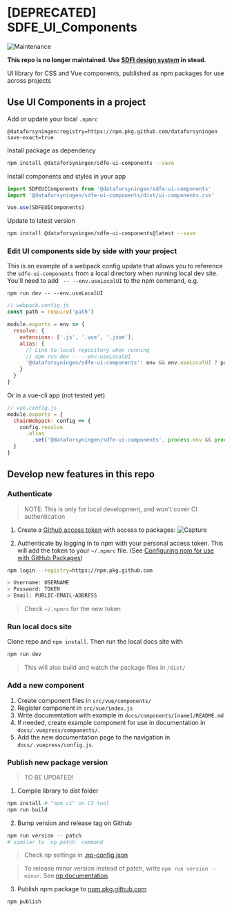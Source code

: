 # [DEPRECATED] SDFE_UI_Components

![Maintenance](https://img.shields.io/maintenance/No/2023?color=red)

**This repo is no longer maintained. Use [SDFI design system](https://github.com/sdFIdk/design-system-css/) in stead.**

UI library for CSS and Vue components, published as npm packages for use across projects

## Use UI Components in a project

Add or update your local `.npmrc`

```properties
@dataforsyningen:registry=https://npm.pkg.github.com/dataforsyningen
save-exact=true
```

Install package as dependency
```zsh
npm install @dataforsyningen/sdfe-ui-components --save
```

Install components and styles in your app
```js
import SDFEUIComponents from '@dataforsyningen/sdfe-ui-components'
import '@dataforsyningen/sdfe-ui-components/dist/ui-components.css'

Vue.use(SDFEUIComponents)
```

Update to latest version
```zsh
npm install @dataforsyningen/sdfe-ui-components@latest --save
```

### Edit UI components side by side with your project

This is an example of a webpack config update that allows you to reference the `sdfe-ui-components` from a local directory when running local dev site. You'll need to add ` -- --env.useLocalUI` to the npm command, e.g.

```
npm run dev -- --env.useLocalUI
```

```js
// webpack.config.js
const path = require('path')

module.exports = env => {
  resolve: {
    extensions: ['.js', '.vue', '.json'],
    alias: {
      // Link to local repository when running
      // npm run dev -- --env.useLocalUI
      '@dataforsyningen/sdfe-ui-components': env && env.useLocalUI ? path.join(__dirname, '../SDFE_UI_Components') : '@dataforsyningen/sdfe-ui-components'
    }
  }
}
```
Or in a vue-cli app (not tested yet)
```js
// vue.config.js
module.exports = {
  chainWebpack: config => {
    config.resolve
      .alias
        .set('@dataforsyningen/sdfe-ui-components', process.env && process.env.useLocalUI ? path.join(__dirname, '../SDFE_UI_Components') : '@dataforsyningen/sdfe-ui-components')
  }
}
```

## Develop new features in this repo

### Authenticate
> NOTE: This is only for local development, and won't cover CI authentication

1. Create a [Github access token](https://docs.github.com/en/github/authenticating-to-github/creating-a-personal-access-token) with access to packages: 
![Capture](https://user-images.githubusercontent.com/391833/89022056-b444a300-d321-11ea-89c2-7c114f9b07bb.PNG)

2. Authenticate by logging in to npm with your personal access token. This will add the token to your `~/.npmrc` file. (See [Configuring npm for use with GitHub Packages](https://docs.github.com/en/packages/using-github-packages-with-your-projects-ecosystem/configuring-npm-for-use-with-github-packages))

```zsh
npm login --registry=https://npm.pkg.github.com

> Username: USERNAME
> Password: TOKEN
> Email: PUBLIC-EMAIL-ADDRESS
```

> Check `~/.npmrc` for the new token

### Run local docs site

Clone repo and `npm install`. Then run the local docs site with 

```bash
npm run dev
```
> This will also build and watch the package files in `/dist/`

### Add a new component

1. Create component files in `src/vue/components/`
2. Register component in `src/vue/index.js`
3. Write documentation with example in `docs/components/[name]/README.md`
4. If needed, create example component for use in documentation in `docs/.vuepress/components/`.
5. Add the new documentation page to the navigation in `docs/.vuepress/config.js`.

### Publish new package version
> TO BE UPDATED!

1. Compile library to dist folder
```zsh
npm install # "npm ci" on CI tool
npm run build
```

2. Bump version and release tag on Github
```zsh
npm run version -- patch
# similar to `np patch` command
```
> Check np settings in [.np-config.json](./.np-config.json)

> To release minor version instead of patch, write `npm run version -- minor`. See [np documentation](https://www.npmjs.com/package/np).

3. Publish npm package to [npm.pkg.github.com](https://github.com/dataforsyningen/SDFE_UI_Components/packages/336305)
```zsh
npm publish
```
